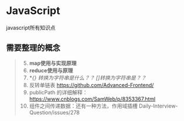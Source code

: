 # JavaScript
javascript所有知识点
## 需要整理的概念
> 5. **map使用与实现原理**
> 6. **reduce使用与原理**
> 7. **{} 转换为字符串是什么？？ []转换为字符串是？？*
> 8. 反转单链表 https://github.com/Advanced-Frontend/
> 9. publicPath 的详细解释： https://www.cnblogs.com/SamWeb/p/8353367.html
> 10. 组件之间传递数据：还有一种方法，作用域插槽
Daily-Interview-Question/issues/278